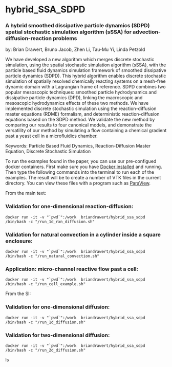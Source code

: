 # hybrid_SSA_SDPD
### A hybrid smoothed dissipative particle dynamics (SDPD) spatial stochastic simulation algorithm (sSSA) for advection-diffusion-reaction problems

by:  Brian Drawert, Bruno Jacob, Zhen Li, Tau-Mu Yi, Linda Petzold


We have developed a new algorithm which merges discrete stochastic simulation, using the spatial stochastic simulation algorithm (sSSA), with the particle based fluid dynamics simulation framework of smoothed dissipative particle dynamics (SDPD). This hybrid algorithm enables discrete stochastic simulation of spatially resolved chemically reacting systems on a mesh-free dynamic domain with a Lagrangian frame of reference. SDPD combines two popular mesoscopic techniques: smoothed particle hydrodynamics and dissipative particle dynamics (DPD), linking the macroscopic and mesoscopic hydrodynamics effects of these two methods. We have implemented discrete stochastic simulation using the reaction-diffusion master equations (RDME) formalism, and deterministic reaction-diffusion equations based on the SDPD method. We validate the new method by comparing our results to four canonical models, and demonstrate the versatility of our method by simulating a flow containing a chemical gradient past a yeast cell in a microfluidics chamber.

Keywords: Particle Based Fluid Dynamics, Reaction-Diffusion Master Equation, Discrete Stochastic Simulation



To run the examples found in the paper, you can use our pre-configued docker containers.  First make sure you have [Docker installed](https://www.docker.com/) and running.  Then type the following commands into the terminal to run each of the examples.  The result will be to create a number of VTK files in the current directory.  You can view these files with a program such as [ParaView](https://www.paraview.org/).

From the main text: 

### Validation for one-dimensional reaction-diffusion:
```
docker run -it -v "`pwd`":/work  briandrawert/hybrid_ssa_sdpd /bin/bash -c "/run_1d_rxn_diffusion.sh"
```

### Validation for natural convection in a cylinder inside a square enclosure:
```
docker run -it -v "`pwd`":/work  briandrawert/hybrid_ssa_sdpd /bin/bash -c "/run_natural_convection.sh"
```

### Application: micro-channel reactive flow past a cell:
```
docker run -it -v "`pwd`":/work  briandrawert/hybrid_ssa_sdpd /bin/bash -c "/run_cell_example.sh"
```

From the SI:

### Validation for one-dimensional diffusion:
```
docker run -it -v "`pwd`":/work  briandrawert/hybrid_ssa_sdpd /bin/bash -c "/run_1d_diffusion.sh"
```

### Validation for two-dimensional diffusion:
```
docker run -it -v "`pwd`":/work  briandrawert/hybrid_ssa_sdpd /bin/bash -c "/run_2d_diffusion.sh"
```
ls
